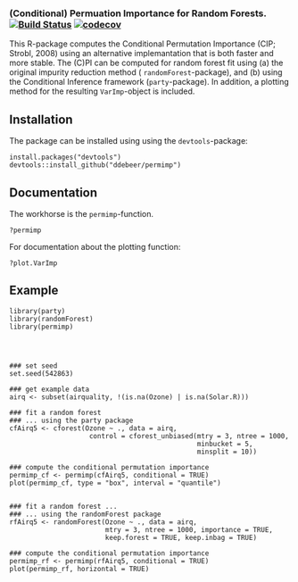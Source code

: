 ### (Conditional) Permuation Importance for Random Forests. [![Build Status](https://travis-ci.org/ddebeer/permimp.svg?branch=master)](https://travis-ci.org/ddebeer/permimp) [![codecov](https://codecov.io/gh/ddebeer/permimp/branch/master/graph/badge.svg)](https://codecov.io/gh/ddebeer/permimp)



This R-package computes the Conditional Permutation Importance (CIP; Strobl, 2008) using an alternative implemantation that is both faster and more stable. The (C)PI can be computed for random forest fit using (a) the original impurity reduction method ( `randomForest`-package), and (b) using the Conditional Inference framework (`party`-package). In addition, a plotting method for the resulting `VarImp`-object is included.



## Installation


The package can be installed using using the `devtools`-package:

```
install.packages("devtools")
devtools::install_github("ddebeer/permimp")
```


## Documentation

The workhorse is the `permimp`-function. 

```
?permimp
```

For documentation about the plotting function:

```
?plot.VarImp
```

## Example

```
library(party)
library(randomForest)
library(permimp)




### set seed
set.seed(542863)

### get example data
airq <- subset(airquality, !(is.na(Ozone) | is.na(Solar.R)))

### fit a random forest 
### ... using the party package
cfAirq5 <- cforest(Ozone ~ ., data = airq,
                    control = cforest_unbiased(mtry = 3, ntree = 1000,
                                               minbucket = 5, 
                                               minsplit = 10))
                                               
### compute the conditional permutation importance
permimp_cf <- permimp(cfAirq5, conditional = TRUE)
plot(permimp_cf, type = "box", interval = "quantile")


### fit a random forest ...
### ... using the randomForest package         
rfAirq5 <- randomForest(Ozone ~ ., data = airq, 
                        mtry = 3, ntree = 1000, importance = TRUE, 
                        keep.forest = TRUE, keep.inbag = TRUE)
                        
### compute the conditional permutation importance                      
permimp_rf <- permimp(rfAirq5, conditional = TRUE)
plot(permimp_rf, horizontal = TRUE)
```
